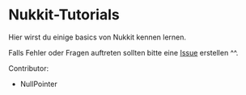 # Nukkit-Tutorials

Hier wirst du einige basics von Nukkit kennen lernen.

Falls Fehler oder Fragen auftreten sollten bitte eine [Issue](https://github.com/Coding-Schule/Nukkit-Tutorials/issues) erstellen ^^.


Contributor:
- NullPointer
